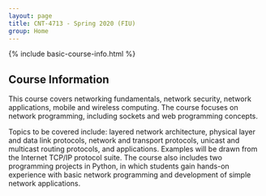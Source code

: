 ```yaml
---
layout: page
title: CNT-4713 - Spring 2020 (FIU)
group: Home
---
```


{% include basic-course-info.html %}

## Course Information

This course covers networking fundamentals, network security, network applications, mobile and wireless computing.
The course focuses on network programming, including sockets and web programming concepts.
<!-- This course provides an introduction to fundamental concepts in the design and implementation of computer communication networks, their protocols, and applications. -->
Topics to be covered include: layered network architecture, physical layer and data link protocols, network and transport protocols, unicast and multicast routing protocols, and applications.
Examples will be drawn from the Internet TCP/IP protocol suite.
The course also includes two programming projects in Python, in which students gain hands-on experience with basic network programming and development of simple network applications.

